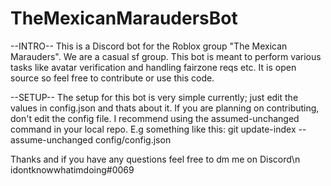 # TheMexicanMaraudersBot

--INTRO--
This is a Discord bot for the Roblox group "The Mexican Marauders". We are a casual sf group. 
This bot is meant to perform various tasks like avatar verification and handling fairzone reqs etc.
It is open source so feel free to contribute or use this code.


--SETUP--
The setup for this bot is very simple currently; just edit the values in config.json and thats about it. If you are planning on contributing, don't 
edit the config file. I recommend using the assumed-unchanged command in your local repo. E.g something like this: git update-index --assume-unchanged config/config.json

Thanks and if you have any questions feel free to dm me on Discord\n
idontknowwhatimdoing#0069
